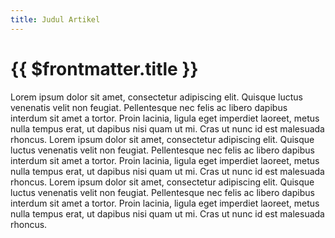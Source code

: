 ```yaml
---
title: Judul Artikel
---
```


<script setup>
import ReadingTime from '../.vitepress/theme/components/ReadingTime.vue';
</script>

# {{ $frontmatter.title }}

<ReadingTime />

Lorem ipsum dolor sit amet, consectetur adipiscing elit. Quisque luctus venenatis velit non feugiat. Pellentesque nec felis ac libero dapibus interdum sit amet a tortor. Proin lacinia, ligula eget imperdiet laoreet, metus nulla tempus erat, ut dapibus nisi quam ut mi. Cras ut nunc id est malesuada rhoncus.
Lorem ipsum dolor sit amet, consectetur adipiscing elit. Quisque luctus venenatis velit non feugiat. Pellentesque nec felis ac libero dapibus interdum sit amet a tortor. Proin lacinia, ligula eget imperdiet laoreet, metus nulla tempus erat, ut dapibus nisi quam ut mi. Cras ut nunc id est malesuada rhoncus.
Lorem ipsum dolor sit amet, consectetur adipiscing elit. Quisque luctus venenatis velit non feugiat. Pellentesque nec felis ac libero dapibus interdum sit amet a tortor. Proin lacinia, ligula eget imperdiet laoreet, metus nulla tempus erat, ut dapibus nisi quam ut mi. Cras ut nunc id est malesuada rhoncus.
